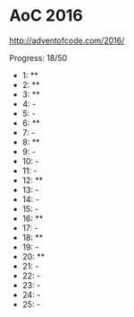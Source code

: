AoC 2016
====

http://adventofcode.com/2016/


Progress: 18/50

- 1:      **
- 2:      **
- 3:      **
- 4:      -
- 5:      -
- 6:      **
- 7:      -
- 8:      **
- 9:      -
- 10:     -
- 11:     -
- 12:     **
- 13:     -
- 14:     -
- 15:     -
- 16:     **
- 17:     -
- 18:     **
- 19:     -
- 20:     **
- 21:     -
- 22:     -
- 23:     -
- 24:     -
- 25:     -
